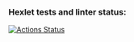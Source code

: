 ### Hexlet tests and linter status:
[![Actions Status](https://github.com/yashnikov/python-project-50/actions/workflows/hexlet-check.yml/badge.svg)](https://github.com/yashnikov/python-project-50/actions)